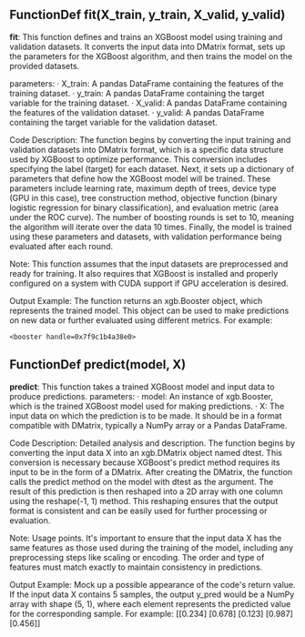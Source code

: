 ## FunctionDef fit(X_train, y_train, X_valid, y_valid)
**fit**: This function defines and trains an XGBoost model using training and validation datasets. It converts the input data into DMatrix format, sets up the parameters for the XGBoost algorithm, and then trains the model on the provided datasets.

parameters:
· X_train: A pandas DataFrame containing the features of the training dataset.
· y_train: A pandas DataFrame containing the target variable for the training dataset.
· X_valid: A pandas DataFrame containing the features of the validation dataset.
· y_valid: A pandas DataFrame containing the target variable for the validation dataset.

Code Description: The function begins by converting the input training and validation datasets into DMatrix format, which is a specific data structure used by XGBoost to optimize performance. This conversion includes specifying the label (target) for each dataset. Next, it sets up a dictionary of parameters that define how the XGBoost model will be trained. These parameters include learning rate, maximum depth of trees, device type (GPU in this case), tree construction method, objective function (binary logistic regression for binary classification), and evaluation metric (area under the ROC curve). The number of boosting rounds is set to 10, meaning the algorithm will iterate over the data 10 times. Finally, the model is trained using these parameters and datasets, with validation performance being evaluated after each round.

Note: This function assumes that the input datasets are preprocessed and ready for training. It also requires that XGBoost is installed and properly configured on a system with CUDA support if GPU acceleration is desired.

Output Example: The function returns an xgb.Booster object, which represents the trained model. This object can be used to make predictions on new data or further evaluated using different metrics. For example:
```
<booster handle=0x7f9c1b4a38e0>
```
## FunctionDef predict(model, X)
**predict**: This function takes a trained XGBoost model and input data to produce predictions.
parameters:
· model: An instance of xgb.Booster, which is the trained XGBoost model used for making predictions.
· X: The input data on which the prediction is to be made. It should be in a format compatible with DMatrix, typically a NumPy array or a Pandas DataFrame.

Code Description: Detailed analysis and description.
The function begins by converting the input data X into an xgb.DMatrix object named dtest. This conversion is necessary because XGBoost's predict method requires its input to be in the form of a DMatrix. After creating the DMatrix, the function calls the predict method on the model with dtest as the argument. The result of this prediction is then reshaped into a 2D array with one column using the reshape(-1, 1) method. This reshaping ensures that the output format is consistent and can be easily used for further processing or evaluation.

Note: Usage points.
It's important to ensure that the input data X has the same features as those used during the training of the model, including any preprocessing steps like scaling or encoding. The order and type of features must match exactly to maintain consistency in predictions.

Output Example: Mock up a possible appearance of the code's return value.
If the input data X contains 5 samples, the output y_pred would be a NumPy array with shape (5, 1), where each element represents the predicted value for the corresponding sample. For example:
[[0.234]
 [0.678]
 [0.123]
 [0.987]
 [0.456]]
